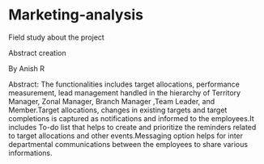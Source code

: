# Marketing-analysis

Field study about the project


Abstract creation

By 
Anish R


Abstract:
        The functionalities includes target allocations, performance measurement, lead management handled in the hierarchy of Territory Manager, Zonal Manager, Branch Manager ,Team Leader, and Member.Target allocations, changes in existing targets and target completions is captured as notifications and informed to the employees.It includes To-do list that helps to create and prioritize the reminders related to target allocations and other events.Messaging option helps for inter departmental communications between the employees to share various informations. 

